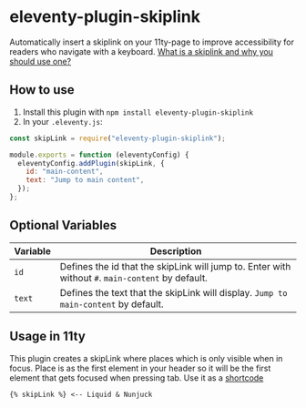 # eleventy-plugin-skiplink

Automatically insert a skiplink on your 11ty-page to improve accessibility for readers who navigate with a keyboard. [What is a skiplink and why you should use one?](https://www.w3.org/WAI/test-evaluate/easy-checks/skip-link/)

## How to use

1. Install this plugin with `npm install eleventy-plugin-skiplink`
2. In your `.eleventy.js`:

```js
const skipLink = require("eleventy-plugin-skiplink");

module.exports = function (eleventyConfig) {
  eleventyConfig.addPlugin(skipLink, {
    id: "main-content",
    text: "Jump to main content",
  });
};
```

## Optional Variables

| Variable | Description                                                                                       |
| -------- | ------------------------------------------------------------------------------------------------- |
| `id`     | Defines the id that the skipLink will jump to. Enter with without `#`. `main-content` by default. |
| `text`   | Defines the text that the skipLink will display. `Jump to main-content` by default.               |

## Usage in 11ty

This plugin creates a skipLink where places which is only visible when in focus. Place is as the first element in your header so it will be the first element that gets focused when pressing tab. Use it as a [shortcode](https://www.11ty.dev/docs/shortcodes/)

```njk
{% skipLink %} <-- Liquid & Nunjuck
```
